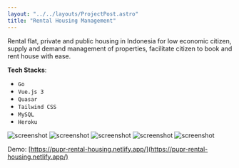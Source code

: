 ```yaml
---
layout: "../../layouts/ProjectPost.astro"
title: "Rental Housing Management"
---
```


Rental flat, private and public housing in Indonesia for low economic citizen, supply and demand management of properties, facilitate citizen to book and rent house with ease.

**Tech Stacks**:
- `Go`
- `Vue.js 3`
- `Quasar`
- `Tailwind CSS`
- `MySQL`
- `Heroku`

![screenshot](/project/rental-housing-management/rental-housing-1.png)
![screenshot](/project/rental-housing-management/rental-housing-2.png)
![screenshot](/project/rental-housing-management/rental-housing-3.png)
![screenshot](/project/rental-housing-management/rental-housing-4.png)
![screenshot](/project/rental-housing-management/rental-housing-5.png)

Demo: [https://pupr-rental-housing.netlify.app/](https://pupr-rental-housing.netlify.app/)